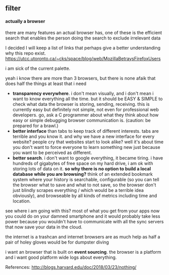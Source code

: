## filter
#### actually a browser

there are many features an actual browser has, one of these is the efficient search that enables the person doing the search to exclude irrelevant data

I decided I will keep a list of links that perhaps give a better understanding why this repo exist.
https://utcc.utoronto.ca/~cks/space/blog/web/MozillaBetraysFirefoxUsers


<rant>
 
i am sick of the current palette.  

yeah i know there are more than 3 browsers, but there is none afaik that does half the things at least that i need

- **transparency everywhere**. i don't mean visually, and i don't mean i want to know everything all the time. but it should be EASY & SIMPLE to check what data the browser is storing, sending, receiving. this is currently easy but definitely not simple, not even for professional web developers. go, ask a C programmer about what they think about how easy or simple debugging browser communication is. (caution: be prepared for a brawl.)
- **better interface** than tabs to keep track of different interests. tabs are terrible and you know it. and why we have a new interface for every website? people cry that websites start to look alike? well it's about time you don't want to force everyone to learn something new just because you want to be perceived as different.
- **better search**. i don't want to google everything, it became tiring. i have hundreds of gigabytes of free space on my hard drive, i am ok with storing lots of data on it. **so why there is no option to build a local database while you are browsing?** think of an extended bookmark system where your history is searchable, configurable (so you can tell the browser what to save and what to not save, so the browser don't just blindly scrapes everything / which would be a terrible idea obviously), and browseable by all kinds of metrics including time and location.  


see where i am going with this? most of what you get from your apps now you could do on your damned smartphone and it would probably take less power because you wouldn't have to communicate with all the sync servers that now save your data in the cloud.

the internet is a trashcan and internet browsers are as much help as half a pair of holey gloves would be for dumpster diving

i want an browser that is built on **event sourcing**. the browser is a platform and i want good platform wide logs about everything.

References:
http://blogs.harvard.edu/doc/2018/03/23/nothing/
